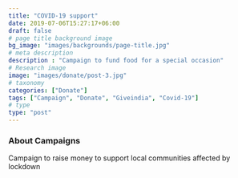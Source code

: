 ```yaml
---
title: "COVID-19 support"
date: 2019-07-06T15:27:17+06:00
draft: false
# page title background image
bg_image: "images/backgrounds/page-title.jpg"
# meta description
description : "Campaign to fund food for a special occasion"
# Research image
image: "images/donate/post-3.jpg"
# taxonomy
categories: ["Donate"]
tags: ["Campaign", "Donate", "Giveindia", "Covid-19"]
# type
type: "post"
---
```


### About Campaigns

Campaign to raise money to support local communities affected by lockdown
